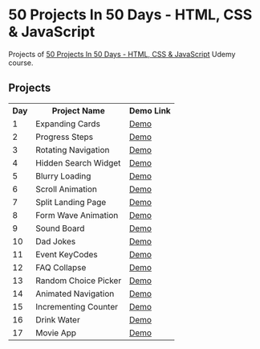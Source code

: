 # 50 Projects In 50 Days - HTML, CSS & JavaScript
Projects of [50 Projects In 50 Days - HTML, CSS & JavaScript](https://www.udemy.com/course/50-projects-50-days) Udemy course.

## Projects
<table>
  <tr>
    <th>Day</th>
    <th>Project Name</th>
    <th>Demo Link</th>
  </tr>
  <tr>
    <td>1</td>
    <td>Expanding Cards</td>
    <td><a href="https://emrygun.github.io/50-webprojects-50-days/day1_expanding-cards">Demo</a></td>
  </tr>
  <tr>
    <td>2</td>
    <td>Progress Steps</td>
    <td><a href="https://emrygun.github.io/50-webprojects-50-days/day2_progress-steps">Demo</a></td>
  </tr>
  <tr>
    <td>3</td>
    <td>Rotating Navigation</td>
    <td><a href="https://emrygun.github.io/50-webprojects-50-days/day3_rotating-navigation">Demo</a></td>
  </tr>
  <tr>
    <td>4</td>
    <td>Hidden Search Widget</td>
    <td><a href="https://emrygun.github.io/50-webprojects-50-days/day4_hidden-search-widget">Demo</a></td>
  </tr>
  <tr>
    <td>5</td>
    <td>Blurry Loading</td>
    <td><a href="https://emrygun.github.io/50-webprojects-50-days/day5_blurry-loading">Demo</a></td>
  </tr>
  <tr>
    <td>6</td>
    <td>Scroll Animation</td>
    <td><a href="https://emrygun.github.io/50-webprojects-50-days/day6_scroll-animation">Demo</a></td>
  </tr>
  <tr>
    <td>7</td>
    <td>Split Landing Page</td>
    <td><a href="https://emrygun.github.io/50-webprojects-50-days/day7_split-landing-page">Demo</a></td>
  </tr>
  <tr>
    <td>8</td>
    <td>Form Wave Animation</td>
    <td><a href="https://emrygun.github.io/50-webprojects-50-days/day8_form-wave-animation">Demo</a></td>
  </tr>
  <tr>
    <td>9</td>
    <td>Sound Board</td>
    <td><a href="https://emrygun.github.io/50-webprojects-50-days/day9_sound-board">Demo</a></td>
  </tr>
  <tr>
    <td>10</td>
    <td>Dad Jokes</td>
    <td><a href="https://emrygun.github.io/50-webprojects-50-days/day10_dad-jokes">Demo</a></td>
  </tr>
  <tr>
    <td>11</td>
    <td>Event KeyCodes</td>
    <td><a href="https://emrygun.github.io/50-webprojects-50-days/day11_event-keycodes">Demo</a></td>
  </tr>
  <tr>
    <td>12</td>
    <td>FAQ Collapse</td>
    <td><a href="https://emrygun.github.io/50-webprojects-50-days/day12_faq-collapse">Demo</a></td>
  </tr>
  <tr>
    <td>13</td>
    <td>Random Choice Picker</td>
    <td><a href="https://emrygun.github.io/50-webprojects-50-days/day13_random-choice-picker">Demo</a></td>
  </tr>
  <tr>
    <td>14</td>
    <td>Animated Navigation</td>
    <td><a href="https://emrygun.github.io/50-webprojects-50-days/day14_animated-navigation">Demo</a></td>
  </tr>
  <tr>
    <td>15</td>
    <td>Incrementing Counter</td>
    <td><a href="https://emrygun.github.io/50-webprojects-50-days/day15_incrementing-counter">Demo</a></td>
  </tr>
  <tr>
    <td>16</td>
    <td>Drink Water</td>
    <td><a href="https://emrygun.github.io/50-webprojects-50-days/day16_drink-water">Demo</a></td>
  </tr>
  <tr>
    <td>17</td>
    <td>Movie App</td>
    <td><a href="https://emrygun.github.io/50-webprojects-50-days/day17_movie-app">Demo</a></td>
  </tr>
</table>
